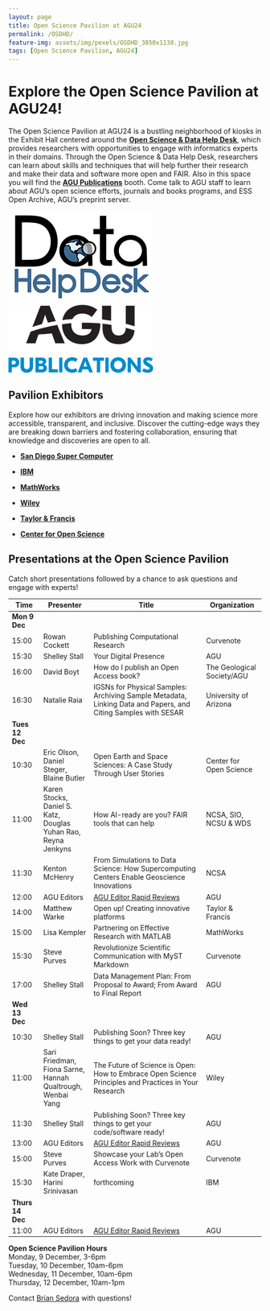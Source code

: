```yaml
---
layout: page
title: Open Science Pavilion at AGU24
permalink: /OSDHD/
feature-img: assets/img/pexels/OSDHD_3850x1138.jpg
tags: [Open Science Pavilion, AGU24]
---
```


# Explore the Open Science Pavilion at AGU24!  

 

The Open Science Pavilion at AGU24 is a bustling neighborhood of kiosks in the Exhibit Hall centered around the **[Open Science & Data Help Desk](https://www.esipfed.org/data-help-desk)**, which provides researchers with opportunities to engage with informatics experts in their domains. Through the Open Science & Data Help Desk, researchers can learn about skills and techniques that will help further their research and make their data and software more open and FAIR. Also in this space you will find the **[AGU Publications](https://www.agu.org/publish)** booth. Come talk to AGU staff to learn about AGU’s open science efforts, journals and books programs, and ESS Open Archive, AGU’s preprint server.  

![image](/assets/img/pexels/DHDlogo.png)&nbsp;&nbsp;&nbsp;&nbsp;&nbsp;&nbsp;&nbsp;&nbsp;&nbsp;&nbsp;&nbsp;&nbsp;&nbsp;&nbsp;![image](/assets/img/pexels/AGUPubs.png) 


## Pavilion Exhibitors ## 
Explore how our exhibitors are driving innovation and making science more accessible, transparent, and inclusive. Discover the cutting-edge ways they are breaking down barriers and fostering collaboration, ensuring that knowledge and discoveries are open to all. 
  - **[San Diego Super Computer](https://www.sdsc.edu//)**
  
  - **[IBM](https://www.ibm.com)**
  
  - **[MathWorks](https://www.mathworks.com/)**
  
  - **[Wiley](https://www.wiley.com/en-us)**
  
 - **[Taylor & Francis](https://www.tandfonline.com/)**
  
 - **[Center for Open Science](https://www.cos.io/)**

<!--  [image](/assets/img/pexels/help-desk-map.png)![image](/assets/img/pexels/pavilion_map.jpg) -->


## Presentations at the Open Science Pavilion ## 

Catch short presentations followed by a chance to ask questions and engage with experts! 

 
| Time     | Presenter         | Title | Organization |  
| ------------- | ------------- |------------- | ------------- | 
|  **Mon 9 Dec**  |   |  |   | 
| 15:00  | Rowan Cockett | Publishing Computational Research <!-- [Implementing FAIR for AI: towards a community roadmap](https://agu.confex.com/agu/fm23/meetingapp.cgi/Session/221044) --> | Curvenote | 
| 15:30  | Shelley Stall | Your Digital Presence <!-- [Implementing FAIR for AI: towards a community roadmap](https://agu.confex.com/agu/fm23/meetingapp.cgi/Session/221044) --> | AGU | 
| 16:00  | David Boyt | How do I publish an Open Access book? <!--[How do I publish an Open Access book?](https://agu.confex.com/agu/fm23/meetingapp.cgi/Session/220417) --> | The Geological Society/AGU  | 
| 16:30  | Natalie Raia  | IGSNs for Physical Samples: Archiving Sample Metadata, Linking Data and Papers, and Citing Samples with SESAR <!--  [Write your next paper in MyST Markdown: data, code & notebooks](https://agu.confex.com/agu/fm23/meetingapp.cgi/Session/220421) --> | University of Arizona  | 
| **Tues 12 Dec** |   |  |   | 
| 10:30  | Eric Olson,<br> Daniel Steger,<br>Blaine Butler  | Open Earth and Space Sciences: A Case Study Through User Stories <!-- [The Future of Science is Open: How to Embrace Open Science Principles and Practices in Your Research](https://agu.confex.com/agu/fm23/meetingapp.cgi/Session/220428) --> | Center for Open Science | 
| 11:00  | Karen Stocks,<br> Daniel S. Katz,<br>Douglas Yuhan Rao,<br>Reyna Jenkyns | How AI-ready are you? FAIR tools that can help <!-- [The Future of Science is Open: How to Embrace Open Science Principles and Practices in Your Research](https://agu.confex.com/agu/fm23/meetingapp.cgi/Session/220428) --> | NCSA, SIO, NCSU & WDS | 
| 11:30  | Kenton McHenry  | From Simulations to Data Science: How Supercomputing Centers Enable Geoscience Innovations  <!--[AGU Position Statements – The Bedrock of AGU’s Policy Work](https://agu.confex.com/agu/fm23/meetingapp.cgi/Session/220432)  -->| NCSA | 
| 12:00  | AGU Editors | [AGU Editor Rapid Reviews](https://agu.confex.com/agu/agu24/meetingapp.cgi/Search/0?sort=Relevance&size=10&page=1&searchterm=Rapid%20Reviews) | AGU | 
| 14:00  | Matthew Warke  | Open up! Creating innovative platforms <!-- [Open, Reusable and Impactful Geoscience Research with MATLAB](https://agu.confex.com/agu/fm23/meetingapp.cgi/Session/220440) --> | Taylor & Francis | 
| 15:00  | Lisa Kempler | Partnering on Effective Research with MATLAB <!-- [Computational articles](https://agu.confex.com/agu/fm23/meetingapp.cgi/Session/220443) --> | MathWorks | 
| 15:30  | Steve Purves | Revolutionize Scientific Communication with MyST Markdown <!-- [Computational articles](https://agu.confex.com/agu/fm23/meetingapp.cgi/Session/220443) --> | Curvenote | 
| 17:00  | Shelley Stall | Data Management Plan: From Proposal to Award; From Award to Final Report <!-- [How do I publish an Open Access book?](https://agu.confex.com/agu/fm23/meetingapp.cgi/Session/220439) -->| AGU  | 
| **Wed 13 Dec** |   |  |   | 
| 10:30  | Shelley Stall  | Publishing Soon?  Three key things to get your data ready! <!-- [Managing Your Digital Presence](https://agu.confex.com/agu/fm23/meetingapp.cgi/Session/220446)  --> | AGU | 
| 11:00  | Sari Friedman,<br> Fiona Sarne,<br>Hannah Qualtrough, <br>Wenbai Yang  | The Future of Science is Open: How to Embrace Open Science Principles and Practices in Your Research <!-- [Managing Your Digital Presence](https://agu.confex.com/agu/fm23/meetingapp.cgi/Session/220446) --> | Wiley | 
| 11:30  | Shelley Stall  | Publishing Soon?  Three key things to get your code/software ready! <!-- [Managing Your Digital Presence](https://agu.confex.com/agu/fm23/meetingapp.cgi/Session/220446)  --> | AGU | 
| 13:00  | AGU Editors | [AGU Editor Rapid Reviews](https://agu.confex.com/agu/agu24/meetingapp.cgi/Search/0?sort=Relevance&size=10&page=1&searchterm=Rapid%20Reviews) | AGU | 
| 15:00  | Steve Purves  | Showcase your Lab’s Open Access Work with Curvenote <!-- [Getting Started with Data](https://agu.confex.com/agu/fm23/meetingapp.cgi/Session/220449) --> | Curvenote | 
| 15:30  | Kate Draper,<br>Harini Srinivasan  | forthcoming <!-- [Publishing Computational Notebooks](https://agu.confex.com/agu/fm23/meetingapp.cgi/Session/220451) -->| IBM |  
| **Thurs 14 Dec** |   |  |   | 
| 11:00  | AGU Editors | [AGU Editor Rapid Reviews](https://agu.confex.com/agu/agu24/meetingapp.cgi/Search/0?sort=Relevance&size=10&page=1&searchterm=Rapid%20Reviews) | AGU | 

**Open Science Pavilion Hours**<br>
Monday, 9 December, 3-6pm<br>
Tuesday, 10 December, 10am-6pm<br>
Wednesday, 11 December, 10am-6pm<br>
Thursday, 12 December, 10am-1pm

Contact [Brian Sedora](mailto:bsedora@agu.org) with questions!
